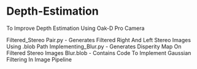 # Depth-Estimation
To Improve Depth Estimation Using Oak-D Pro Camera

Filtered_Stereo Pair.py - Generates Filtered Right And Left Stereo Images Using .blob Path
Implementing_Blur.py - Generates Disperity Map On Filtered Stereo Images
Blur.blob - Contains Code To Implement Gaussian Filtering In Image Pipeline
